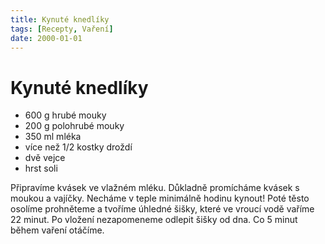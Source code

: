 ```yaml
---
title: Kynuté knedlíky
tags: [Recepty, Vaření]
date: 2000-01-01
---
```


# Kynuté knedlíky

* 600 g hrubé mouky
* 200 g polohrubé mouky
* 350 ml mléka
* více než 1/2 kostky droždí
* dvě vejce
* hrst soli

Připravíme kvásek ve vlažném mléku. Důkladně promícháme kvásek s moukou a vajíčky.
Necháme v teple minimálně hodinu kynout! Poté těsto osolíme prohněteme
a tvoříme úhledné šišky, které ve vroucí vodě vaříme 22 minut.
Po vložení nezapomeneme odlepit šišky od dna. Co 5 minut během vaření otáčíme.
